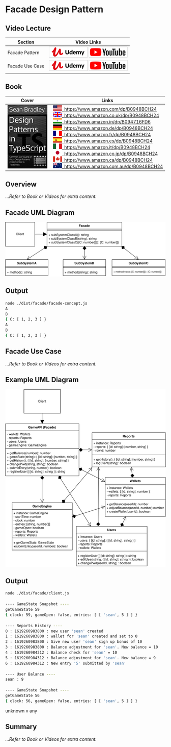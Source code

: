 # Facade Design Pattern

## Video Lecture

| Section         | Video Links                                                                                                                                                                                                        |
| --------------- | ------------------------------------------------------------------------------------------------------------------------------------------------------------------------------------------------------------------ |
| Facade Pattern  | <a class="udemyVideoLink" href="https://www.udemy.com/course/design-patterns-typescript/learn/lecture/26817848/?referralCode=6384C079FB0A503DB9D9" target="_blank" title="Facade"><img src="../img/udemy_btn_sm.gif" alt="Facade"/></a>&nbsp;<a id="ytVideoLink" href="https://www.youtube.com/watch?v=jhgtdztOoIU&list=PLKWUX7aMnlELvv8bXquIgxXYyHH5SFlaP" target="_blank" title="Facade Pattern"><img src="../img/yt_btn_sm.gif" alt="Facade Pattern"/></a>   |
| Facade Use Case | <a class="udemyVideoLink" href="https://www.udemy.com/course/design-patterns-typescript/learn/lecture/26817850/?referralCode=6384C079FB0A503DB9D9" target="_blank" title="Facade Use Case"><img src="../img/udemy_btn_sm.gif" alt="Facade Use Case"/></a>&nbsp;<a id="ytVideoLink" href="https://www.youtube.com/watch?v=Kqk4R3IfWnY&list=PLKWUX7aMnlELvv8bXquIgxXYyHH5SFlaP" target="_blank" title="Facade Use Case"><img src="../img/yt_btn_sm.gif" alt="Facade Use Case"/></a> |

## Book 

Cover | Links
-|-
![Design Patterns In TypeScript (ASIN : B0948BCH24)](../img/dp_typescript_125.jpg) | &nbsp;<a href="https://www.amazon.com/dp/B0948BCH24"><img src="../img/flag_us.gif">&nbsp; https://www.amazon.com/dp/B0948BCH24</a><br/>&nbsp;<a href="https://www.amazon.co.uk/dp/B0948BCH24"><img src="../img/flag_uk.gif">&nbsp; https://www.amazon.co.uk/dp/B0948BCH24</a><br/>&nbsp;<a href="https://www.amazon.in/dp/B094716FD6"><img src="../img/flag_in.gif">&nbsp; https://www.amazon.in/dp/B094716FD6</a><br/>&nbsp;<a href="https://www.amazon.de/dp/B0948BCH24"><img src="../img/flag_de.gif">&nbsp; https://www.amazon.de/dp/B0948BCH24</a><br/>&nbsp;<a href="https://www.amazon.fr/dp/B0948BCH24"><img src="../img/flag_fr.gif">&nbsp; https://www.amazon.fr/dp/B0948BCH24</a><br/>&nbsp;<a href="https://www.amazon.es/dp/B0948BCH24"><img src="../img/flag_es.gif">&nbsp; https://www.amazon.es/dp/B0948BCH24</a><br/>&nbsp;<a href="https://www.amazon.it/dp/B0948BCH24"><img src="../img/flag_it.gif">&nbsp; https://www.amazon.it/dp/B0948BCH24</a><br/>&nbsp;<a href="https://www.amazon.co.jp/dp/B0948BCH24"><img src="../img/flag_jp.gif">&nbsp; https://www.amazon.co.jp/dp/B0948BCH24</a><br/>&nbsp;<a href="https://www.amazon.ca/dp/B0948BCH24"><img src="../img/flag_ca.gif">&nbsp; https://www.amazon.ca/dp/B0948BCH24</a><br/>&nbsp;<a href="https://www.amazon.com.au/dp/B0948BCH24"><img src="../img/flag_au.gif">&nbsp; https://www.amazon.com.au/dp/B0948BCH24</a>

## Overview

_...Refer to Book or Videos for extra content._

## Facade UML Diagram

![Facade Design Pattern](../img/facade_concept.svg)

## Output

```bash
node ./dist/facade/facade-concept.js
A
B
{ C: [ 1, 2, 3 ] }
A
B
{ C: [ 1, 2, 3 ] }
```

## Facade Use Case

_...Refer to Book or Videos for extra content._

## Example UML Diagram

![Facade Example UML Diagram](../img/facade_example.svg)

## Output

```bash
node ./dist/facade/client.js

---- GameState Snapshot ----
getGameState 59
{ clock: 59, gameOpen: false, entries: [ [ 'sean', 5 ] ] }

---- Reports History ----
0 : 1619260983800 : new user 'sean' created
1 : 1619260983800 : wallet for 'sean' created and set to 0
2 : 1619260983800 : Give new user 'sean' sign up bonus of 10
3 : 1619260983800 : Balance adjustment for 'sean'. New balance = 10
4 : 1619260984312 : Balance check for 'sean' = 10
5 : 1619260984312 : Balance adjustment for 'sean'. New balance = 9
6 : 1619260984312 : New entry '5' submitted by 'sean'

---- User Balance ----
sean : 9

---- GameState Snapshot ----
getGameState 56
{ clock: 56, gameOpen: false, entries: [ [ 'sean', 5 ] ] }
```

<!-- ## New Coding Concepts

### todo -->

unknown v any

## Summary

_...Refer to Book or Videos for extra content._
